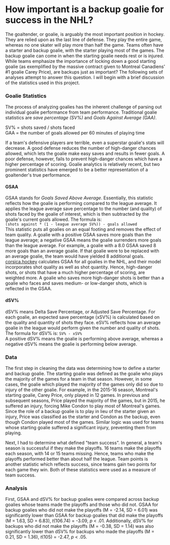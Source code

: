 # How important is a backup goalie for success in the NHL?

The goaltender, or goalie, is arguably the most important position in hockey. They are relied upon as the last line of defense. They play the entire game, whereas no one skater will play more than half the game. Teams often have a starter and backup goalie, with the starter playing most of the games. The backup goalie can come in when the starting goalie needs rest or is injured. While teams emphasize the importance of locking down a good starting goalie (as exemplified by the massive contract given to Montreal Canadiens' #1 goalie Carey Price), are backups just as important? The following sets of analyses attempt to answer this question.
I will begin with a brief discussion of the statistics used in this project. 
### Goalie Statistics
The process of analyzing goalies has the inherent challenge of parsing out individual goalie performance from team performance. Traditional goalie statistics are *save percentage (SV%)* and *Goals Against Average (GAA)*. 

SV% = shots saved / shots faced  
GAA = the number of goals allowed per 60 minutes of playing time

If a team's defensive players are terrible, even a superstar goalie's stats will decrease. A good defense reduces the number of high-danger chances allowed, which lets the goalie make easy saves and results in fewer goals. A poor defense, however, fails to prevent high-danger chances which have a higher percentage of scoring. Goalie analytics is relatively recent, but two prominent statistics have emerged to be a better representation of a goaltender's true performance.

#### GSAA
GSAA stands for *Goals Saved Above Average*. Essentially, this statistic reflects how the goalie is performing compared to the league average. It applies the league average save percentage to the number (and quality) of shots faced by the goalie of interest, which is then subtracted by the goalie's current goals allowed. The formula is:  
`(shots against * (1 - league average SV%)) - goals allowed`  
This statistic puts all goalies on an equal footing and removes the effect of team quality. A goalie with a positive GSAA saves more goals than the league average; a negative GSAA means the goalie surrenders more goals than the league average. For example, a goalie with a 8.0 GSAA saved 8 more goals than an average goalie. If that goalie were to be replaced with an average goalie, the team would have yielded 8 additional goals.  
[corsica.hockey](https://www.corsicahockey.com/nhl/players/nhl-player-stats/goalie-stats) calculates GSAA for all goalies in the NHL, and their model incorporates shot quality as well as shot quantity. Hence, high-danger shots, or shots that have a much higher percentage of scoring, are weighted more. A goalie who saves more high-danger shots is better than a goalie who faces and saves medium- or low-danger shots, which is reflected in the GSAA.

#### dSV%
dSV% means Delta Save Percentage, or Adjusted Save Percentage. For each goalie, an expected save percentage (xSV%) is calculated based on the quality and quantity of shots they face. eSV% reflects how an average goalie in the league would perform given the number and quality of shots. The formula for dSV% is:
`SV% - xSV%`  
A positive dSV% means the goalie is performing above average, whereas a negative dSV% means the goalie is performing below average.  

### Data
The first step in cleaning the data was determining how to define a starter and backup goalie. The starting goalie was defined as the goalie who plays the majority of the games for a team in that season. However, in some cases, the goalie which played the majority of the games only did so due to injury of the other goalie. For example, in the 2015-16 season, Montreal's starting goalie, Carey Price, only played in 12 games. In previous and subsequent seasons, Price played the majority of the games, but in 2015, he suffered an injury, forcing Mike Condon to play most of Montreal's games. Since the role of a backup goalie is to play in lieu of the starter given an injury, Price was classified as the starter and Condon as the backup, even though Condon played most of the games. Similar logic was used for teams whose starting goalie suffered a significant injury, preventing them from playing.

Next, I had to determine what defined "team success". In general, a team's season is successful if they make the playoffs. 16 teams make the playoffs each season, with 14 or 15 teams missing. Hence, teams who make the playoffs performed better than about half the league. Team points is another statistic which reflects success, since teams gain two points for each game they win. Both of these statistics were used as a measure of team success.

### Analysis
First, GSAA and dSV% for backup goalies were compared across backup goalies whose teams made the playoffs and those who did not. GSAA for backup goalies who did not make the playoffs (M = -2.14, SD = 6.01) was significantly lower than GSAA for backup goalies that did make the playoffs (M = 1.63, SD = 6.83), *t*(106.74) = -3.09, *p* < .01. Additionally, dSV% for backups who did not make the playoffs  (M = -0.38, SD = 1.14) was also significantly lower than dSV% for backups who made the playoffs (M = 0.21, SD = 1.36), *t*(105) = -2.47, *p* < .05.
